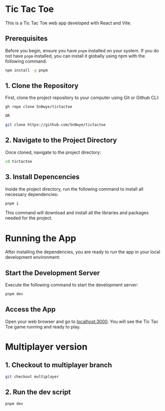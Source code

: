 # Tic Tac Toe

This is a Tic Tac Toe web app developed with React and Vite.

## Prerequisites

Before you begin, ensure you have `pnpm` installed on your system. If you do not have `pnpm` installed, you can install it globally using npm with the following command:

```sh
npm install -g pnpm
```

## 1. Clone the Repository

First, clone the project repository to your computer using Git or Github CLI:

```sh
gh repo clone Sn0wye/tictactoe

OR

git clone https://github.com/Sn0wye/tictactoe
```

## 2. Navigate to the Project Directory

Once cloned, navigate to the project directory:

```sh
cd tictactoe
```

## 3. Install Depencencies

Inside the project directory, run the following command to install all necessary dependencies:

```sh
pnpm i
```

This command will download and install all the libraries and packages needed for the project.

# Running the App

After installing the dependencies, you are ready to run the app in your local development environment:

## Start the Development Server

Execute the following command to start the development server:

```sh
pnpm dev
```

## Access the App

Open your web browser and go to [localhost:3000](http://localhost:3000). You will see the Tic Tac Toe game running and ready to play.

# Multiplayer version

## 1. Checkout to multiplayer branch

```sh
git checkout multiplayer
```

## 2. Run the dev script

```sh
pnpm dev
```
